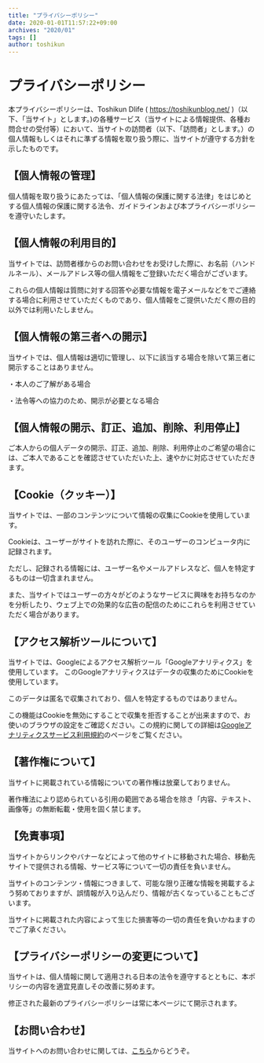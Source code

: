 ```yaml
---
title: "プライバシーポリシー"
date: 2020-01-01T11:57:22+09:00
archives: "2020/01"
tags: []
author: toshikun
---
```



# プライバシーポリシー

本プライバシーポリシーは、Toshikun Dlife ( https://toshikunblog.net/ )（以下、「当サイト」とします。)の各種サービス（当サイトによる情報提供、各種お問合せの受付等）において、当サイトの訪問者（以下、「訪問者」とします。）の個人情報もしくはそれに準ずる情報を取り扱う際に、当サイトが遵守する方針を示したものです。

## 【個人情報の管理】

個人情報を取り扱うにあたっては、「個人情報の保護に関する法律」をはじめとする個人情報の保護に関する法令、ガイドラインおよび本プライバシーポリシーを遵守いたします。

## 【個人情報の利用目的】

当サイトでは、訪問者様からのお問い合わせをお受けした際に、お名前（ハンドルネール）、メールアドレス等の個人情報をご登録いただく場合がございます。

これらの個人情報は質問に対する回答や必要な情報を電子メールなどをでご連絡する場合に利用させていただくものであり、個人情報をご提供いただく際の目的以外では利用いたしません。

## 【個人情報の第三者への開示】

当サイトでは、個人情報は適切に管理し、以下に該当する場合を除いて第三者に開示することはありません。

・本人のご了解がある場合

・法令等への協力のため、開示が必要となる場合

## 【個人情報の開示、訂正、追加、削除、利用停止】

ご本人からの個人データの開示、訂正、追加、削除、利用停止のご希望の場合には、ご本人であることを確認させていただいた上、速やかに対応させていただきます。

## 【Cookie（クッキー）】

当サイトでは、一部のコンテンツについて情報の収集にCookieを使用しています。

Cookieは、ユーザーがサイトを訪れた際に、そのユーザーのコンピュータ内に記録されます。

ただし、記録される情報には、ユーザー名やメールアドレスなど、個人を特定するものは一切含まれません。

また、当サイトではユーザーの方々がどのようなサービスに興味をお持ちなのかを分析したり、ウェブ上での効果的な広告の配信のためにこれらを利用させていただく場合があります。

## 【アクセス解析ツールについて】

当サイトでは、Googleによるアクセス解析ツール「Googleアナリティクス」を使用しています。
このGoogleアナリティクスはデータの収集のためにCookieを使用しています。

このデータは匿名で収集されており、個人を特定するものではありません。

この機能はCookieを無効にすることで収集を拒否することが出来ますので、お使いのブラウザの設定をご確認ください。この規約に関しての詳細は[Googleアナリティクスサービス利用規約](https://marketingplatform.google.com/about/analytics/terms/jp/)のページをご覧ください。

## 【著作権について】

当サイトに掲載されている情報についての著作権は放棄しておりません。

著作権法により認められている引用の範囲である場合を除き「内容、テキスト、画像等」の無断転載・使用を固く禁じます。

## 【免責事項】

当サイトからリンクやバナーなどによって他のサイトに移動された場合、移動先サイトで提供される情報、サービス等について一切の責任を負いません。

当サイトのコンテンツ・情報につきまして、可能な限り正確な情報を掲載するよう努めておりますが、誤情報が入り込んだり、情報が古くなっていることもございます。

当サイトに掲載された内容によって生じた損害等の一切の責任を負いかねますのでご了承ください。

## 【プライバシーポリシーの変更について】

当サイトは、個人情報に関して適用される日本の法令を遵守するとともに、本ポリシーの内容を適宜見直しその改善に努めます。

修正された最新のプライバシーポリシーは常に本ページにて開示されます。

## 【お問い合わせ】

当サイトへのお問い合わせに関しては、[こちら](https://toshikunblog.net/page/contact/)からどうぞ。
